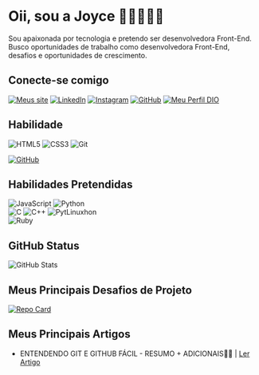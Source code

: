 # Oii, sou a Joyce 👋🏾👩🏾‍💻
Sou apaixonada por tecnologia e pretendo ser desenvolvedora Front-End. Busco oportunidades de trabalho como desenvolvedora Front-End, desafios e oportunidades de crescimento.

## Conecte-se comigo
[![Meus site](https://img.shields.io/badge/website-000?style=for-the-badge&logo=websute&logoColor=0E76A8)](https://codekiami.lovestoblog.com) 
[![LinkedIn](https://img.shields.io/badge/LinkedIn-000?style=for-the-badge&logo=linkedin&logoColor=0E76A8)](https://www.linkedin.com/in/joycefuxe/)
 [![Instagram](https://img.shields.io/badge/Instagram-000?style=for-the-badge&logo=instagram)](https://www.instagram.com/codekiami/) 
 [![GitHub](https://img.shields.io/badge/GitHbt-000?style=for-the-badge&logo=github&logoColor=white)](+https://github.com/joycefuxe)
 [![Meu Perfil DIO](https://img.shields.io/badge/dio-000?style=for-the-badge&logo=dio)]( https://www.dio.me/users/joyceanairfuxe539/)

## Habilidade
![HTML5](https://img.shields.io/badge/HTML5-000?style=for-the-badge&logo=html5)
![CSS3](https://img.shields.io/badge/CSS3-000?style=for-the-badge&logo=css3&logoColor=264CE4) 
![Git](https://img.shields.io/badge/Git-000?style=for-the-badge&logo=git&logoColor=fff)

[![GitHub](https://img.shields.io/badge/GitHub-000?style=for-the-badge&logo=github&logoColor=white)](+https://github.com/joycefuxe)

## Habilidades Pretendidas
![JavaScript](https://img.shields.io/badge/JavaScript-000?style=for-the-badge&logo=javascript) 
![Python](https://img.shields.io/badge/Python-000?style=for-the-badge&logo=python)  
![C](https://img.shields.io/badge/C-000?style=for-the-badge&logo=c) 
![C++](https://img.shields.io/badge/C%2B%2B-000?style=for-the-badge&logo=c%2B%2B&logoColor=00599C)
![PytLinuxhon](https://img.shields.io/badge/Linux-000?style=for-the-badge&logo=linux)  
![Ruby](https://img.shields.io/badge/Ruby-000?style=for-the-badge&logo=ruby)  


## GitHub Status
![GitHub Stats](https://github-readme-stats.vercel.app/api?username=joycefuxe&theme=transparent&bg_color=000&border_color=30A3DC&show_icons=true&icon_color=30A3DC&title_color=f26419&text_color=FFF&hide_title=true&hide=stars)

## Meus Principais Desafios de Projeto
[![Repo Card](https://github-readme-stats.vercel.app/api/pin/?username=joycefuxe&repo=dio-lab-open-source&bg_color=000&border_color=30A3DC&show_icons=true&icon_color=30A3DC&title_color=f26419&text_color=FFF)](https://github.com/joycefuxe/dio-lab-open-source)

## Meus Principais Artigos

- ENTENDENDO GIT E GITHUB FÁCIL - RESUMO + ADICIONAIS👩‍💻 | [Ler Artigo](https://web.dio.me/articles/entendendo-git-e-github-facil-resumo-adicionais?back=/articles)
